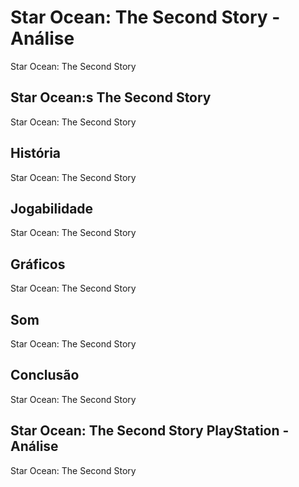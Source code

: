 ---
---

# Star Ocean: The Second Story - Análise

Star Ocean: The Second Story

## Star Ocean:s The Second Story

Star Ocean: The Second Story

## História

Star Ocean: The Second Story

## Jogabilidade

Star Ocean: The Second Story

## Gráficos

Star Ocean: The Second Story

## Som

Star Ocean: The Second Story

## Conclusão

Star Ocean: The Second Story

## Star Ocean: The Second Story PlayStation - Análise

Star Ocean: The Second Story
